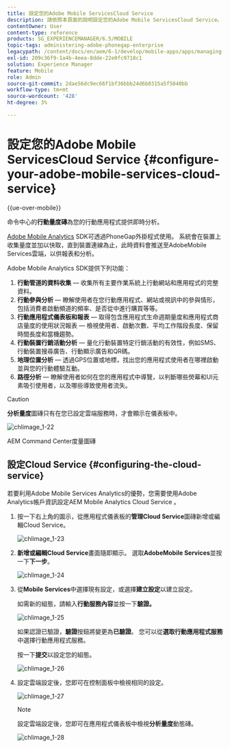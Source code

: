 ```yaml
---
title: 設定您的Adobe Mobile ServicesCloud Service
description: 請依照本頁面的說明設定您的Adobe Mobile ServicesCloud Service。
contentOwner: User
content-type: reference
products: SG_EXPERIENCEMANAGER/6.5/MOBILE
topic-tags: administering-adobe-phonegap-enterprise
legacypath: /content/docs/en/aem/6-1/develop/mobile-apps/apps/managing-aem-mobile-apps/configure-your-adobe-phonegap-build-cloud-service1
exl-id: 209c36f9-1a4b-4eea-8dde-22e0fc9718c1
solution: Experience Manager
feature: Mobile
role: Admin
source-git-commit: 2dae56dc9ec66f1bf36bbb24d6b0315a5f5040bb
workflow-type: tm+mt
source-wordcount: '428'
ht-degree: 3%

---
```


# 設定您的Adobe Mobile ServicesCloud Service {#configure-your-adobe-mobile-services-cloud-service}

{{ue-over-mobile}}

命令中心的&#x200B;**行動量度磚**&#x200B;為您的行動應用程式提供即時分析。

[Adobe Mobile Analytics](https://www.adobe.com/ca/solutions/digital-analytics/mobile-web-apps-analytics.html) SDK可透過PhoneGap外掛程式使用。 系統會在裝置上收集量度並加以快取，直到裝置連線為止，此時資料會推送至AdobeMobile Services雲端，以供報表和分析。

Adobe Mobile Analytics SDK提供下列功能：

1. **行動管道的資料收集** — 收集所有主要作業系統上行動網站和應用程式的完整資料。
1. **行動參與分析** — 瞭解使用者在您行動應用程式、網站或視訊中的參與情形，包括消費者啟動頻道的頻率、是否從中進行購買等等。
1. **行動應用程式儀表板和報表** — 取得包含應用程式生命週期量度和應用程式商店量度的使用狀況報表 — 檢視使用者、啟動次數、平均工作階段長度、保留時間長度和當機趨勢。
1. **行動裝置行銷活動分析** — 量化行動裝置特定行銷活動的有效性，例如SMS、行動裝置搜尋廣告、行動顯示廣告和QR碼。
1. **地理位置分析** — 透過GPS位置或地標，找出您的應用程式使用者在哪裡啟動並與您的行動體驗互動。
1. **路徑分析** — 瞭解使用者如何在您的應用程式中導覽，以判斷哪些熒幕和UI元素吸引使用者，以及哪些導致使用者流失。

>[!CAUTION]
>
>**分析量度**&#x200B;圖磚只有在您已設定雲端服務時，才會顯示在儀表板中。

![chlimage_1-22](assets/chlimage_1-22.png)

AEM Command Center度量圖磚

## 設定Cloud Service {#configuring-the-cloud-service}

若要利用Adobe Mobile Services Analytics的優勢，您需要使用Adobe Analytics帳戶資訊設定AEM Mobile Analytics Cloud Service 。

1. 按一下右上角的圖示，從應用程式儀表板的&#x200B;**管理Cloud Service**&#x200B;圖磚新增或編輯Cloud Service。

   ![chlimage_1-23](assets/chlimage_1-23.png)

1. **新增或編輯Cloud Service**&#x200B;畫面隨即顯示。 選取&#x200B;**AdobeMobile Services**&#x200B;並按一下&#x200B;**下一步**。

   ![chlimage_1-24](assets/chlimage_1-24.png)

1. 從&#x200B;**Mobile Services**&#x200B;中選擇現有設定，或選擇&#x200B;**建立設定**&#x200B;以建立設定。

   如需新的組態，請輸入&#x200B;**行動服務內容**&#x200B;並按一下&#x200B;**驗證。**

   ![chlimage_1-25](assets/chlimage_1-25.png)

   如果認證已驗證，**驗證**&#x200B;按鈕將變更為&#x200B;**已驗證**。 您可以從&#x200B;**選取行動應用程式服務**&#x200B;中選擇行動應用程式服務。

   按一下&#x200B;**提交**&#x200B;以設定您的組態。

   ![chlimage_1-26](assets/chlimage_1-26.png)

1. 設定雲端設定後，您即可在控制面板中檢視相同的設定。

   ![chlimage_1-27](assets/chlimage_1-27.png)

   >[!NOTE]
   >
   >設定雲端設定後，您即可在應用程式儀表板中檢視&#x200B;**分析量度**&#x200B;動態磚。

   ![chlimage_1-28](assets/chlimage_1-28.png)
